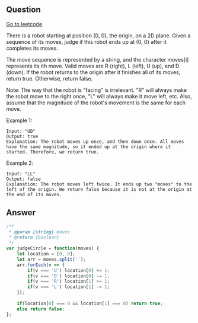 ## Question

[Go to leetcode]('https://leetcode.com/problems/robot-return-to-origin/')

There is a robot starting at position (0, 0), the origin, on a 2D plane. Given a sequence of its moves, judge if this robot ends up at (0, 0) after it completes its moves.

The move sequence is represented by a string, and the character moves[i] represents its ith move. Valid moves are R (right), L (left), U (up), and D (down). If the robot returns to the origin after it finishes all of its moves, return true. Otherwise, return false.

Note: The way that the robot is "facing" is irrelevant. "R" will always make the robot move to the right once, "L" will always make it move left, etc. Also, assume that the magnitude of the robot's movement is the same for each move.

Example 1:
```
Input: "UD"
Output: true 
Explanation: The robot moves up once, and then down once. All moves have the same magnitude, so it ended up at the origin where it started. Therefore, we return true.
```

Example 2:
```
Input: "LL"
Output: false
Explanation: The robot moves left twice. It ends up two "moves" to the left of the origin. We return false because it is not at the origin at the end of its moves.
```

## Answer

```js
/**
 * @param {string} moves
 * @return {boolean}
 */
var judgeCircle = function(moves) {
    let location = [0, 0];
    let arr = moves.split('');
    arr.forEach(v => {
        if(v === 'U') location[0] += 1;
        if(v === 'D') location[0] -= 1;
        if(v === 'R') location[1] += 1;
        if(v === 'L') location[1] -= 1;
    });
    
    if(location[0] === 0 && location[1] === 0) return true;
    else return false;
};
```